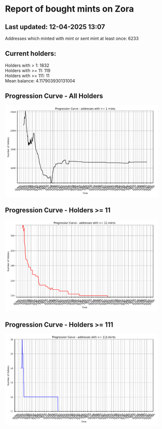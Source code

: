 # Report of bought mints on Zora
## Last updated: 12-04-2025 13:07
Addresses which minted with mint or sent mint at least once: 6233

## Current holders:
Holders with > 1: 1832  
Holders with >= 11: 119  
Holders with >= 111: 11  
Mean balance: 4.117903930131004  

## Progression Curve - All Holders
![addresses with >= 1 mint](progression_curve_all.png)
## Progression Curve - Holders >= 11
![addresses with >= 11 mints](progression_curve_gt_11.png)
## Progression Curve - Holders >= 111
![addresses with >= 111 mints](progression_curve_gt_111.png)
